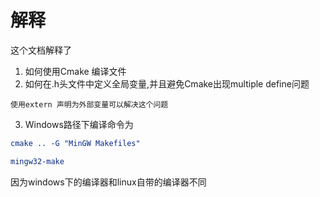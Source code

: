 # 解释

这个文档解释了

1. 如何使用Cmake 编译文件
2. 如何在.h头文件中定义全局变量,并且避免Cmake出现multiple define问题

~~~text
使用extern 声明为外部变量可以解决这个问题
~~~

3. Windows路径下编译命令为

~~~cmake
cmake .. -G "MinGW Makefiles"

mingw32-make
~~~

因为windows下的编译器和linux自带的编译器不同